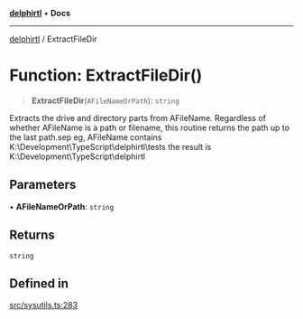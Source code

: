 [**delphirtl**](../README.md) • **Docs**

***

[delphirtl](../globals.md) / ExtractFileDir

# Function: ExtractFileDir()

> **ExtractFileDir**(`AFileNameOrPath`): `string`

Extracts the drive and directory parts from AFileName.
Regardless of whether AFileName is a path or filename,
this routine returns the path up to the last path.sep
eg, AFileName contains K:\\Development\\TypeScript\\delphirtl\\tests
the result is K:\\Development\\TypeScript\\delphirtl

## Parameters

• **AFileNameOrPath**: `string`

## Returns

`string`

## Defined in

[src/sysutils.ts:283](https://github.com/chuacw/delphirtl/blob/7ea4891110a48e6aa35744474c09ae59d2a501a7/src/sysutils.ts#L283)
